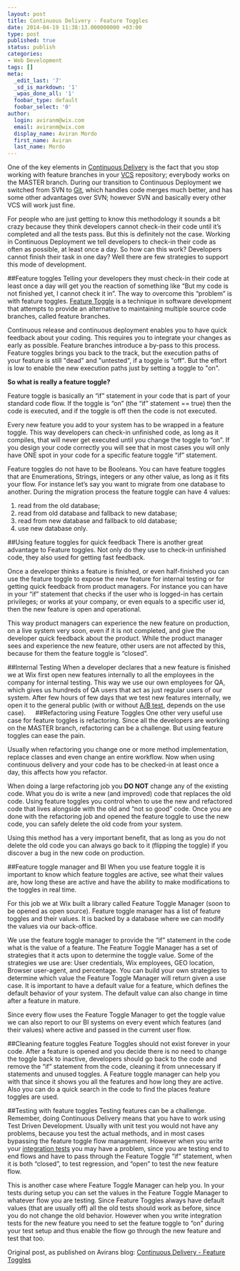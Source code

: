 ```yaml
---
layout: post
title: Continuous Delivery - Feature Toggles
date: 2014-04-19 11:38:13.000000000 +03:00
type: post
published: true
status: publish
categories:
- Web Development
tags: []
meta:
  _edit_last: '7'
  _sd_is_markdown: '1'
  _wpas_done_all: '1'
  foobar_type: default
  foobar_select: '0'
author:
  login: aviranm@wix.com
  email: aviranm@wix.com
  display_name: Aviran Mordo
  first_name: Aviran
  last_name: Mordo
---
```

One of the key elements in [Continuous Delivery](http://www.aviransplace.com/2013/03/16/the-roard-to-continues-delivery-part-1/) is the fact that you stop working with feature branches in your [VCS](https://en.wikipedia.org/wiki/VCS) repository; everybody works on the MASTER branch. During our transition to Continuous Deployment we switched from SVN to [Git](https://git-scm.com/), which handles code merges much better, and has some other advantages over SVN; however SVN and basically every other VCS will work just fine.

For people who are just getting to know this methodology it sounds a bit crazy because they think developers cannot check-in their code until it’s completed and all the tests pass. But this is definitely not the case. Working in Continuous Deployment we tell developers to check-in their code as often as possible, at least once a day. So how can this work? Developers cannot finish their task in one day? Well there are few strategies to support this mode of development.

##Feature toggles
Telling your developers they must check-in their code at least once a day will get you the reaction of something like “But my code is not finished yet, I cannot check it in”. The way to overcome this “problem” is with feature toggles.
[Feature Toggle](https://en.wikipedia.org/wiki/Feature_toggle) is a technique in software development that attempts to provide an alternative to maintaining multiple source code branches, called feature branches.

Continuous release and continuous deployment enables you to have quick feedback about your coding. This requires you to integrate your changes as early as possible. Feature branches introduce a by-pass to this process. Feature toggles brings you back to the track, but the execution paths of your feature is still "dead" and "untested", if a toggle is "off". But the effort is low to enable the new execution paths just by setting a toggle to "on".

**So what is really a feature toggle?**

Feature toggle is basically an “if” statement in your code that is part of your standard code flow. If the toggle is “on” (the “if” statement == true) then the code is executed, and if the toggle is off then the code is not executed.

Every new feature you add to your system has to be wrapped in a feature toggle. This way developers can check-in unfinished code, as long as it compiles, that will never get executed until you change the toggle to “on”. If you design your code correctly you will see that in most cases you will only have ONE spot in your code for a specific feature toggle “if” statement.

Feature toggles do not have to be Booleans. You can have feature toggles that are Enumerations, Strings, integers or any other value, as long as it fits your flow. For instance let’s say you want to migrate from one database to another. During the migration process the feature toggle can have 4 values:

1. read from the old database;
2. read from old database and fallback to new database;
3. read from new database and fallback to old database;
4. use new database only.

##Using feature toggles for quick feedback
There is another great advantage to Feature toggles. Not only do they use to check-in unfinished code, they also used for getting fast feedback.

Once a developer thinks a feature is finished, or even half-finished you can use the feature toggle to expose the new feature for internal testing or for getting quick feedback from product managers. For instance you can have in your “if” statement that checks if the user who is logged-in has certain privileges; or works at your company, or even equals to a specific user id, then the new feature is open and operational.

This way product managers can experience the new feature on production, on a live system very soon, even if it is not completed, and give the developer quick feedback about the product. While the product manager sees and experience the new feature, other users are not affected by this, because for them the feature toggle is “closed”.

##Internal Testing
When a developer declares that a new feature is finished we at Wix first open new features internally to all the employees in the company for internal testing. This way we use our own employees for QA, which gives us hundreds of QA users that act as just regular users of our system. After few hours of few days that we test new features internally, we open it to the general public (with or without [A/B test](http://www.aviransplace.com/2013/04/04/continuous-delivery-part-4-ab-testing/), depends on the use case).
 
##Refactoring using Feature Toggles
One other very useful use case for feature toggles is refactoring. Since all the developers are working on the MASTER branch, refactoring can be a challenge. But using feature toggles can ease the pain.

Usually when refactoring you change one or more method implementation, replace classes and even change an entire workflow. Now when using continuous delivery and your code has to be checked-in at least once a day, this affects how you refactor.

When doing a large refactoring job you **DO NOT** change any of the existing code. What you do is write a new (and improved) code that replaces the old code. Using feature toggles you control when to use the new and refactored code that lives alongside with the old and “not so good” code. Once you are done with the refactoring job and opened the feature toggle to use the new code, you can safely delete the old code from your system.

Using this method has a very important benefit, that as long as you do not delete the old code you can always go back to it (flipping the toggle) if you discover a bug in the new code on production.

##Feature toggle manager and BI
When you use feature toggle it is important to know which feature toggles are active, see what their values are, how long these are active and have the ability to make modifications to the toggles in real time.

For this job we at Wix built a library called Feature Toggle Manager (soon to be opened as open source). Feature toggle manager has a list of feature toggles and their values. It is backed by a database where we can modify the values via our back-office.

We use the feature toggle manager to provide the “if” statement in the code what is the value of a feature. The Feature Toggle Manager has a set of strategies that it acts upon to determine the toggle value. Some of the strategies we use are: User credentials, Wix employees, GEO location, Browser user-agent, and percentage. You can build your own strategies to determine which value the Feature Toggle Manager will return given a use case. It is important to have a default value for a feature, which defines the default behavior of your system. The default value can also change in time after a feature in mature.

Since every flow uses the Feature Toggle Manager to get the toggle value we can also report to our BI systems on every event which features (and their values) where active and passed in the current user flow.

##Cleaning feature toggles
Feature Toggles should not exist forever in your code. After a feature is opened and you decide there is no need to change the toggle back to inactive, developers should go back to the code and remove the “if” statement from the code, cleaning it from unnecessary if statements and unused toggles. A Feature toggle manager can help you with that since it shows you all the features and how long they are active. Also you can do a quick search in the code to find the places feature toggles are used.

##Testing with feature toggles
Testing features can be a challenge. Remember, doing Continuous Delivery means that you have to work using Test Driven Development. Usually with unit test you would not have any problems, because you test the actual methods, and in most cases bypassing the feature toggle flow management. However when you write your [integration tests](http://en.wikipedia.org/wiki/Integration_testing) you may have a problem, since you are testing end to end flows and have to pass through the Feature Toggle “if” statement, when it is both “closed”, to test regression, and “open” to test the new feature flow.

This is another case where Feature Toggle Manager can help you. In your tests during setup you can set the values in the Feature Toggle Manager to whatever flow you are testing. Since Feature Toggles always have default values (that are usually off) all the old tests should work as before, since you do not change the old behavior. However when you write integration tests for the new feature you need to set the feature toggle to “on” during your test setup and thus enable the flow go through the new feature and test that too.

Original post, as published on Avirans blog: [Continuous Delivery - Feature Toggles](http://www.aviransplace.com/2013/03/27/continuous-delivery-part-3-feature-toggles)
